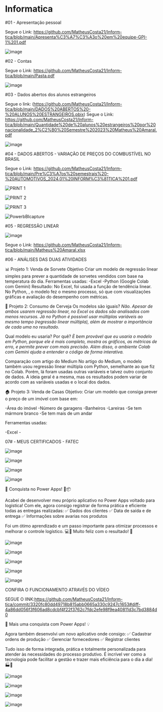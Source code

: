 # Informatica

#01 - Apresentação pessoal


Segue o Link: https://github.com/MatheusCosta21/Inform-tica/blob/main/Apresenta%C3%A7%C3%A3o%20em%20equipe-GPI-1%201.pdf


![image](https://github.com/user-attachments/assets/7350036f-6d13-469a-9477-7920291a3f2d)



#02 - Contas 


Segue o Link: https://github.com/MatheusCosta21/Inform-tica/blob/main/Pasta.pdf


![image](https://github.com/user-attachments/assets/b0f1e35e-784a-4267-ab89-ee6fc9cc2ba7)



#03 - Dados abertos dos alunos estrangeiros

Segue o link: (https://github.com/MatheusCosta21/Inform-tica/blob/main/DADOS%20ABERTOS%20-%20ALUNOS%20ESTRANGEIROS.pbix)
Segue o Link: https://github.com/MatheusCosta21/Inform-tica/blob/main/Quantidade%20de%20alunos%20estrangeiros%20por%20nacionalidade_2%C2%B0%20Semestre%202023%20Matheus%20Amaral.pdf


![image](https://github.com/user-attachments/assets/8530be7e-aefa-4a85-8fc5-ae4bd2adeb52)





#04 - DADOS ABERTOS - VARIAÇÃO DE PREÇOS DO COMBUSTÍVEL NO BRASIL


Segue o Link: https://github.com/MatheusCosta21/Inform-tica/blob/main/Pre%C3%A7os%20semestrais%20-%20AUTOMOTIVOS_2024.01%20INFORM%C3%81TICA%201.pdf

![PRINT 1](https://github.com/user-attachments/assets/7d13afe9-c4b2-4ff4-8f2d-3d7283d02f2a)


![PRINT 2](https://github.com/user-attachments/assets/51ae77bc-9b39-43e7-bb9e-bf6076063afd)


![PRINT 3](https://github.com/user-attachments/assets/951925a7-ee51-4b5f-8e84-11539017eef5)


![PowerbBIcapture](https://github.com/user-attachments/assets/cf9ba6dc-8690-466a-86de-9fbacc8be052)




#05 - REGRESSÃO LINEAR

![image](https://github.com/user-attachments/assets/79b5dc77-7820-4174-aca8-0c64ba139bba)

Segue o Link: https://github.com/MatheusCosta21/Inform-tica/blob/main/Matheus%20Amaral.xlsx


#06 - ANÁLISES DAS DUAS ATIVIDADES

📊 Projeto 1: Venda de Sorvete Objetivo Criar um modelo de regressão linear simples para prever a quantidade de sorvetes vendidos com base na temperatura do dia. Ferramentas usadas: -Excel -Python (Google Colab com Gemini) Resultado: No Excel, foi usada a função de tendência linear. No Python, , o modelo fez o mesmo processo, só que com visualizações gráficas e avaliação do desempenho com métricas.

🍺 Projeto 2: Consumo de Cerveja Os modelos são iguais?
*Não. Apesar de ambos usarem regressão linear, no Excel os dados são analisados com menos recursos. Já no Python é possível usar múltiplas variáveis ao mesmo tempo (regressão linear múltipla), além de mostrar a importância de cada uma no resultado.*

Qual modelo eu usaria? Por quê?
*È bem provável que eu usaria o modelo em Python, porque ele é mais completo, mostra os gráficos, as métricas de erro, e permite prever com mais precisão. Além disso, o ambiente Colab com Gemini ajuda a entender o código de forma interativa.*

Comparação com artigo do Medium No artigo do Medium, o modelo também usou regressão linear múltipla com Python, semelhante ao que fiz no Colab. Porém, lá foram usadas outras variáveis e talvez outro conjunto de dados. A ideia geral é a mesma, mas os resultados podem variar de acordo com as variáveis usadas e o local dos dados.

🏠 Projeto 3: Venda de Casas Objetivo: Criar um modelo que consiga prever o preço de um imóvel com base em:

-Área do imóvel -Número de garagens -Banheiros -Lareiras -Se tem mármore branco -Se tem mais de um andar

Ferramentas usadas:

-Excel -

07# - MEUS CERTIFICADOS - FATEC

![image](https://github.com/user-attachments/assets/04319f90-27d7-4356-a4ab-c8b1cf81d63a)


![image](https://github.com/user-attachments/assets/1df56c31-1645-4419-85ff-9bfafe07f9a0)


![image](https://github.com/user-attachments/assets/e7af643f-1925-43bd-9e0f-da61df6aaffa)



![image](https://github.com/user-attachments/assets/5ee42e4f-6122-4b8a-8279-1620e3140b3d)


🎉 Conquista no Power Apps! 🚚📦


Acabei de desenvolver meu próprio aplicativo no Power Apps voltado para logística! Com ele, agora consigo registrar de forma prática e eficiente todas as entregas realizadas:
✅ Dados dos clientes
✅ Data de saída e de entrega
✅ Informações sobre avarias nos produtos

Foi um ótimo aprendizado e um passo importante para otimizar processos e melhorar o controle logístico. 💻📲
Muito feliz com o resultado! 🚀

![image](https://github.com/user-attachments/assets/6ec6d2e2-a46f-4068-a5a5-8602ce966664)

![image](https://github.com/user-attachments/assets/c3f664c3-70a8-444f-9db3-151df7852175)

![image](https://github.com/user-attachments/assets/be3b0516-fa3f-4d99-bf14-441ade2d2072)

![image](https://github.com/user-attachments/assets/7d56e711-397b-41d7-8543-01a8648d83b5)

![image](https://github.com/user-attachments/assets/caf414e7-a0e7-4214-b3a1-0c1e27b27eb4)


CONFIRA O FUNCIONAMENTO ATRAVÉS DO VÍDEO 

SEGUE O lINK:https://github.com/MatheusCosta21/Inform-tica/commit/3320fc80dd49718b815abb0665a330c9247c1653#diff-4a86dd056f3f606ad8cdcbf4f22f3762c7fdc2efe98f9ea40811d3c7bd3884d0



🚀 Mais uma conquista com Power Apps! 💡

Agora também desenvolvi um novo aplicativo onde consigo:
✅ Cadastrar ordens de produção
✅ Gerenciar fornecedores
✅ Registrar clientes

Tudo isso de forma integrada, prática e totalmente personalizada para atender às necessidades do processo produtivo. É incrível ver como a tecnologia pode facilitar a gestão e trazer mais eficiência para o dia a dia! 🏭📲

![image](https://github.com/user-attachments/assets/ade60e60-88e8-40aa-af72-3d2745eaae96)

![image](https://github.com/user-attachments/assets/a3b9cbbb-cc8f-4555-b055-f98c08b38e5d)

![image](https://github.com/user-attachments/assets/c7cd9ed8-5252-4586-9afa-2e0e551c338e)


![image](https://github.com/user-attachments/assets/440481ab-3ac6-4ca2-be7d-d081ac6f02c3)



